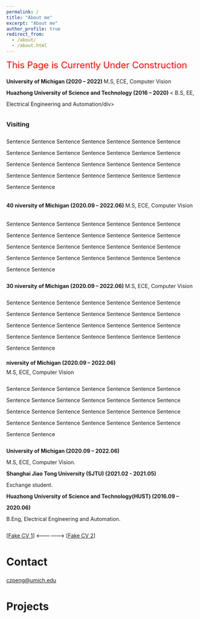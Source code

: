 ```yaml
---
permalink: /
title: "About me"
excerpt: "About me"
author_profile: true
redirect_from: 
  - /about/
  - /about.html
---
```

<font color=red size=5> This Page is Currently Under Construction </font>

<div style="line-height:30px;"><b> University of Michigan (2020 – 2022) </b>
M.S, ECE, Computer Vision </div>

<div style="line-height:30px;"><b> Huazhong University of Science and Technology (2016 – 2020) </b><
B.S, EE, Electrical Engineering and Automation/div>

### **Visiting**


Sentence Sentence Sentence Sentence Sentence Sentence Sentence Sentence Sentence Sentence Sentence Sentence Sentence Sentence Sentence Sentence Sentence Sentence Sentence Sentence Sentence Sentence Sentence Sentence Sentence Sentence Sentence Sentence Sentence Sentence 

<div style="line-height:40px;"><b> 40 niversity of Michigan (2020.09 – 2022.06) </b>
M.S, ECE, Computer Vision</div>

Sentence Sentence Sentence Sentence Sentence Sentence Sentence Sentence Sentence Sentence Sentence Sentence Sentence Sentence Sentence Sentence Sentence Sentence Sentence Sentence Sentence Sentence Sentence Sentence Sentence Sentence Sentence Sentence Sentence Sentence 

<div style="line-height:30px;"><b> 30 niversity of Michigan (2020.09 – 2022.06) </b>
M.S, ECE, Computer Vision</div>

Sentence Sentence Sentence Sentence Sentence Sentence Sentence Sentence Sentence Sentence Sentence Sentence Sentence Sentence Sentence Sentence Sentence Sentence Sentence Sentence Sentence Sentence Sentence Sentence Sentence Sentence Sentence Sentence Sentence Sentence 

<div style="line-height:20px;"><b> niversity of Michigan (2020.09 – 2022.06) </b></div>
M.S, ECE, Computer Vision


Sentence Sentence Sentence Sentence Sentence Sentence Sentence Sentence Sentence Sentence Sentence Sentence Sentence Sentence Sentence Sentence Sentence Sentence Sentence Sentence Sentence Sentence Sentence Sentence Sentence Sentence Sentence Sentence Sentence Sentence 

**University of Michigan (2020.09 – 2022.06)** <br>
M.S, ECE, Computer Vision. <br> 
**Shanghai Jiao Tong University (SJTU) (2021.02 - 2021.05)** <br>
Exchange student. <br>
**Huazhong University of Science and Technology(HUST) (2016.09 – 2020.06)** <br>
B.Eng, Electrical Engineering and Automation.

[[Fake CV 1](https://github.com/Pengchengzhi/Pengchengzhi.github.io/blob/master/files/cv/fake%20cv.pdf)]
<------> [[Fake CV 2](https://github.com/Pengchengzhi/Pengchengzhi.github.io/blob/master/files/cv/fake%20cv.pdf)]

# Contact
czpeng@umich.edu

# Projects


<!---Activity and Service--->
<!---Experience--->
